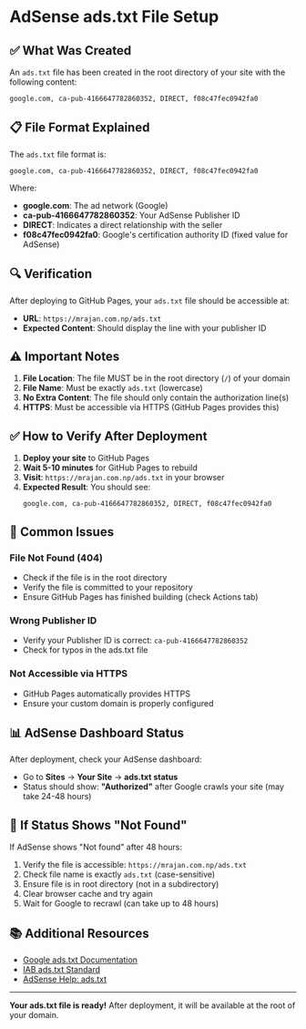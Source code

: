 # AdSense ads.txt File Setup

## ✅ What Was Created

An `ads.txt` file has been created in the root directory of your site with the following content:

```
google.com, ca-pub-4166647782860352, DIRECT, f08c47fec0942fa0
```

## 📋 File Format Explained

The `ads.txt` file format is:
```
google.com, ca-pub-4166647782860352, DIRECT, f08c47fec0942fa0
```

Where:
- **google.com**: The ad network (Google)
- **ca-pub-4166647782860352**: Your AdSense Publisher ID
- **DIRECT**: Indicates a direct relationship with the seller
- **f08c47fec0942fa0**: Google's certification authority ID (fixed value for AdSense)

## 🔍 Verification

After deploying to GitHub Pages, your `ads.txt` file should be accessible at:
- **URL**: `https://mrajan.com.np/ads.txt`
- **Expected Content**: Should display the line with your publisher ID

## ⚠️ Important Notes

1. **File Location**: The file MUST be in the root directory (`/`) of your domain
2. **File Name**: Must be exactly `ads.txt` (lowercase)
3. **No Extra Content**: The file should only contain the authorization line(s)
4. **HTTPS**: Must be accessible via HTTPS (GitHub Pages provides this)

## ✅ How to Verify After Deployment

1. **Deploy your site** to GitHub Pages
2. **Wait 5-10 minutes** for GitHub Pages to rebuild
3. **Visit**: `https://mrajan.com.np/ads.txt` in your browser
4. **Expected Result**: You should see:
   ```
   google.com, ca-pub-4166647782860352, DIRECT, f08c47fec0942fa0
   ```

## 🚨 Common Issues

### File Not Found (404)
- Check if the file is in the root directory
- Verify the file is committed to your repository
- Ensure GitHub Pages has finished building (check Actions tab)

### Wrong Publisher ID
- Verify your Publisher ID is correct: `ca-pub-4166647782860352`
- Check for typos in the ads.txt file

### Not Accessible via HTTPS
- GitHub Pages automatically provides HTTPS
- Ensure your custom domain is properly configured

## 📊 AdSense Dashboard Status

After deployment, check your AdSense dashboard:
- Go to **Sites** → **Your Site** → **ads.txt status**
- Status should show: **"Authorized"** after Google crawls your site (may take 24-48 hours)

## 🔄 If Status Shows "Not Found"

If AdSense shows "Not found" after 48 hours:
1. Verify the file is accessible: `https://mrajan.com.np/ads.txt`
2. Check file name is exactly `ads.txt` (case-sensitive)
3. Ensure file is in root directory (not in a subdirectory)
4. Clear browser cache and try again
5. Wait for Google to recrawl (can take up to 48 hours)

## 📚 Additional Resources

- [Google ads.txt Documentation](https://developers.google.com/adsense/platforms/direct/ads-txt)
- [IAB ads.txt Standard](https://iabtechlab.com/ads-txt/)
- [AdSense Help: ads.txt](https://support.google.com/adsense/answer/7532444)

---

**Your ads.txt file is ready!** After deployment, it will be available at the root of your domain.

